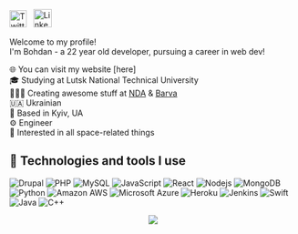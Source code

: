 <p align="left">
  <a href="https://twitter.com/twilderan"><img alt="Twitter" title="Twitter" height="30" width="30" src="https://raw.githubusercontent.com/peterthehan/peterthehan/master/assets/twitter.svg"></a> &nbsp; <a href="https://www.linkedin.com/in/twilderan//"><img alt="LinkedIn" title="LinkedIn" width="32" height="32" src="https://cdn.iconscout.com/icon/free/png-256/linkedin-189-721962.png"></a>
</p>

Welcome to my profile!<br/>
I'm Bohdan - a 22 year old developer, pursuing a career in web dev!

 🌐 You can visit my website [here]  
 🎓 Studying at Lutsk National Technical University  
 👨🏻‍💻 Creating awesome stuff at [NDA]() & [Barva](https://barvagroup.com)  
 🇺🇦 Ukrainian  
 📍 Based in Kyiv, UA  
 ⚙️ Engineer  
 🚀 Interested in all space-related things   

## 🔬 Technologies and tools I use

![Drupal](https://img.shields.io/badge/-Drupal-black?style=flat-square&logo=Drupal) ![PHP](https://img.shields.io/badge/-PHP-black?style=flat-square&logo=PHP) ![MySQL](https://img.shields.io/badge/-MySQL-black?style=flat-square&logo=MySQL) ![JavaScript](https://img.shields.io/badge/-JavaScript-black?style=flat-square&logo=javascript) ![React](https://img.shields.io/badge/-React-black?style=flat-square&logo=react)  ![Nodejs](https://img.shields.io/badge/-Nodejs-black?style=flat-square&logo=Node.js) ![MongoDB](https://img.shields.io/badge/-MongoDB-black?style=flat-square&logo=mongodb) ![Python](https://img.shields.io/badge/-Python-black?style=flat-square&logo=Python) ![Amazon AWS](https://img.shields.io/badge/AWS-black?style=flat-square&logo=amazon-aws) ![Microsoft Azure](https://img.shields.io/badge/Microsoft%20Azure-black?style=flat-square&logo=microsoft-azure) ![Heroku](https://img.shields.io/badge/-Heroku-black?style=flat-square&logo=heroku) ![Jenkins](https://img.shields.io/badge/-Jenkins-black?style=flat-square&logo=Jenkins) ![Swift](https://img.shields.io/badge/-Swift-black?style=flat-square&logo=Swift) ![Java](https://img.shields.io/badge/-Java-black?style=flat-square&logo=Java) ![C++](https://img.shields.io/badge/-C++-black?style=flat-square&logo=c%2B%2B)

<p align="center">
  <img src="https://media.giphy.com/media/gpP18dtmlplle/giphy.gif" />
</p>
